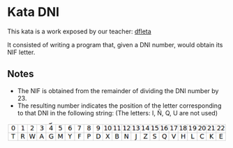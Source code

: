 # Kata DNI

This kata is a work exposed by our teacher: [dfleta](https://github.com/dfleta/Python_ejercicios/tree/master/Poo/DNI)

It consisted of writing a program that, given a DNI number, would obtain its NIF letter.

## Notes

- The NIF is obtained from the remainder of dividing the DNI number by 23.
- The resulting number indicates the position of the letter corresponding to that DNI in the following string:
(The letters: I, Ñ, Q, U are not used)

![nif-dni](./docs/nif_dni.png)
